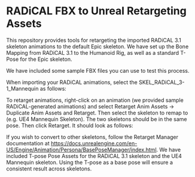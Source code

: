 # RADiCAL FBX to Unreal Retargeting Assets

 
This repository provides tools for retargeting the imported RADiCAL 3.1 skeleton animations to the default Epic skeleton. We have set up the Bone Mapping from RADiCAL 3.1 to the Humanoid Rig, as well as a standard T-Pose for the Epic skeleton.

We have included some sample FBX files you can use to test this process.

When importing your RADiCAL animations, select the SKEL_RADiCAL_3-1_Mannequin as follows:


To retarget animations, right-click on an animation (we provided sample RADiCAL-generated animations) and select Retarget Anim Assets -> Duplicate Anim Assets and Retarget. Then select the skeleton to remap to (e.g. UE4 Mannequin Skeleton). The two skeletons should be in the same pose. Then click Retarget. It should look as follows:



If you wish to convert to other skeletons, follow the Retarget Manager documentation at https://docs.unrealengine.com/en-US/Engine/Animation/Persona/BasePoseManager/index.html. We have included T-pose Pose Assets for the RADiCAL 3.1 skeleton and the UE4 Mannequin skeleton. Using the T-pose as a base pose will ensure a consistent result across skeletons.
